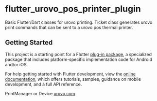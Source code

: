 # flutter_urovo_pos_printer_plugin

Basic Flutter/Dart classes for urovo printing. Ticket class generates urovo print commands that can be sent to a urovo pos thermal printer.

## Getting Started

This project is a starting point for a Flutter
[plug-in package](https://flutter.dev/developing-packages/),
a specialized package that includes platform-specific implementation code for
Android and/or iOS.

For help getting started with Flutter development, view the
[online documentation](https://flutter.dev/docs), which offers tutorials,
samples, guidance on mobile development, and a full API reference.

PrintManager or Device [urovo.com](https://www.urovo.com/developer/android/device/PrinterManager.html)
